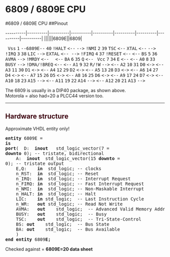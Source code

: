 6809 / 6809E CPU
================
#6809 / 6809E CPU
##Pinout

----------|----------|----------|----------|----------|----------|----------|----------|----------|
||||||6809E||6809|

  <TR>
    <TD>&nbsp;</TD>
    <TD><TT>Vss</TT></TD>
    <TD align=3Dright bgColor=3D#c0c0c0><TT>1</TT></TD>
    <TD borderColor=3D#808080 borderColorLight=3D#c0c0c0 align=3Dmiddle=20
    bgColor=3D#000000 borderColorDark=3D#808080 rowSpan=3D20><FONT=20
      color=3D#000000><TT>--</TT></FONT><FONT=20
      color=3D#ffffff><TT>6809E</TT></FONT><FONT=20
    color=3D#000000><TT>--</TT></FONT></TD>
    <TD align=3Dright bgColor=3D#c0c0c0><TT>40</TT></TD>
    <TD noWrap><TT>!HALT</TT></TD>
    <TD noWrap><TT>&lt;--</TT></TD></TR>
  <TR>
    <TD><TT>--&gt;</TT></TD>
    <TD><TT>!NMI</TT></TD>
    <TD align=3Dright bgColor=3D#c0c0c0><TT>2</TT></TD>
    <TD align=3Dright bgColor=3D#c0c0c0><TT>39</TT></TD>
    <TD bgColor=3D#ff00ff><TT>TSC</TT></TD>
    <TD bgColor=3D#ff00ff><TT>&lt;--</TT></TD>
    <TD bgColor=3D#00ff00><TT>XTAL</TT></TD>
    <TD bgColor=3D#00ff00><TT>&lt;--</TT></TD></TR>
  <TR>
    <TD><TT>--&gt;</TT></TD>
    <TD><TT>!IRQ</TT></TD>
    <TD align=3Dright bgColor=3D#c0c0c0><TT>3</TT></TD>
    <TD align=3Dright bgColor=3D#c0c0c0><TT>38</TT></TD>
    <TD bgColor=3D#ff00ff><TT>LIC</TT></TD>
    <TD bgColor=3D#ff00ff><TT>--&gt;</TT></TD>
    <TD bgColor=3D#00ff00><TT>EXTAL</TT></TD>
    <TD bgColor=3D#00ff00><TT>&lt;-- </TT></TD></TR>
  <TR>
    <TD noWrap><TT>--&gt;</TT></TD>
    <TD noWrap><TT>!FIRQ</TT></TD>
    <TD align=3Dright bgColor=3D#c0c0c0><TT>4</TT></TD>
    <TD align=3Dright bgColor=3D#c0c0c0><TT>37</TT></TD>
    <TD><TT>!RESET</TT></TD>
    <TD><TT>&lt;--</TT></TD></TR>
  <TR>
    <TD><TT>&lt;--</TT></TD>
    <TD><TT>BS</TT></TD>
    <TD align=3Dright bgColor=3D#c0c0c0><TT>5</TT></TD>
    <TD align=3Dright bgColor=3D#c0c0c0><TT>36</TT></TD>
    <TD bgColor=3D#ff00ff><TT>AVMA</TT></TD>
    <TD bgColor=3D#ff00ff><TT>--&gt;</TT></TD>
    <TD bgColor=3D#00ff00><TT>!MRDY</TT></TD>
    <TD bgColor=3D#00ff00><TT>&lt;--</TT></TD>
    <TD>&nbsp;</TD>
    <TD>&nbsp;</TD></TR>
  <TR>
    <TD><TT>&lt;--</TT></TD>
    <TD><TT>BA</TT></TD>
    <TD align=3Dright bgColor=3D#c0c0c0><TT>6</TT></TD>
    <TD align=3Dright bgColor=3D#c0c0c0><TT>35</TT></TD>
    <TD><TT>Q</TT></TD>
    <TD><TT>&lt;--</TT></TD></TR>
  <TR>
    <TD>&nbsp;</TD>
    <TD><TT>Vcc</TT></TD>
    <TD align=3Dright bgColor=3D#c0c0c0><TT>7</TT></TD>
    <TD align=3Dright bgColor=3D#c0c0c0><TT>34</TT></TD>
    <TD><TT>E</TT></TD>
    <TD><TT>&lt;--</TT></TD></TR>
  <TR>
    <TD><TT>&lt;--</TT></TD>
    <TD><TT>A0</TT></TD>
    <TD align=3Dright bgColor=3D#c0c0c0><TT>8</TT></TD>
    <TD align=3Dright bgColor=3D#c0c0c0><TT>33</TT></TD>
    <TD bgColor=3D#ff00ff><TT>BUSY</TT></TD>
    <TD bgColor=3D#ff00ff><TT>--&gt;</TT></TD>
    <TD noWrap bgColor=3D#00ff00><TT>!DMA/!BREQ</TT></TD>
    <TD noWrap bgColor=3D#00ff00><TT>&lt;--</TT></TD></TR>
  <TR>
    <TD><TT>&lt;--</TT></TD>
    <TD><TT>A1</TT></TD>
    <TD align=3Dright bgColor=3D#c0c0c0><TT>9</TT></TD>
    <TD align=3Dright bgColor=3D#c0c0c0><TT>32</TT></TD>
    <TD><TT>R/!W</TT></TD>
    <TD><TT>--&gt;</TT></TD></TR>
  <TR>
    <TD><TT>&lt;--</TT></TD>
    <TD><TT>A2</TT></TD>
    <TD align=3Dright bgColor=3D#c0c0c0><TT>10</TT></TD>
    <TD align=3Dright bgColor=3D#c0c0c0><TT>31</TT></TD>
    <TD><TT>D0</TT></TD>
    <TD><TT>&lt;-&gt;</TT></TD></TR>
  <TR>
    <TD><TT>&lt;--</TT></TD>
    <TD><TT>A3</TT></TD>
    <TD align=3Dright bgColor=3D#c0c0c0><TT>11</TT></TD>
    <TD align=3Dright bgColor=3D#c0c0c0><TT>30</TT></TD>
    <TD><TT>D1</TT></TD>
    <TD><TT>&lt;-&gt;</TT></TD></TR>
  <TR>
    <TD><TT>&lt;--</TT></TD>
    <TD><TT>A4</TT></TD>
    <TD align=3Dright bgColor=3D#c0c0c0><TT>12</TT></TD>
    <TD align=3Dright bgColor=3D#c0c0c0><TT>29</TT></TD>
    <TD><TT>D2</TT></TD>
    <TD><TT>&lt;-&gt;</TT></TD></TR>
  <TR>
    <TD><TT>&lt;--</TT></TD>
    <TD><TT>A5</TT></TD>
    <TD align=3Dright bgColor=3D#c0c0c0><TT>13</TT></TD>
    <TD align=3Dright bgColor=3D#c0c0c0><TT>28</TT></TD>
    <TD><TT>D3</TT></TD>
    <TD><TT>&lt;-&gt;</TT></TD></TR>
  <TR>
    <TD><TT>&lt;--</TT></TD>
    <TD><TT>A6</TT></TD>
    <TD align=3Dright bgColor=3D#c0c0c0><TT>14</TT></TD>
    <TD align=3Dright bgColor=3D#c0c0c0><TT>27</TT></TD>
    <TD><TT>D4</TT></TD>
    <TD><TT>&lt;-&gt;</TT></TD></TR>
  <TR>
    <TD><TT>&lt;--</TT></TD>
    <TD><TT>A7</TT></TD>
    <TD align=3Dright bgColor=3D#c0c0c0><TT>15</TT></TD>
    <TD align=3Dright bgColor=3D#c0c0c0><TT>26</TT></TD>
    <TD><TT>D5</TT></TD>
    <TD><TT>&lt;-&gt;</TT></TD></TR>
  <TR>
    <TD><TT>&lt;--</TT></TD>
    <TD><TT>A8</TT></TD>
    <TD align=3Dright bgColor=3D#c0c0c0><TT>16</TT></TD>
    <TD align=3Dright bgColor=3D#c0c0c0><TT>25</TT></TD>
    <TD><TT>D6</TT></TD>
    <TD><TT>&lt;-&gt;</TT></TD></TR>
  <TR>
    <TD><TT>&lt;--</TT></TD>
    <TD><TT>A9</TT></TD>
    <TD align=3Dright bgColor=3D#c0c0c0><TT>17</TT></TD>
    <TD align=3Dright bgColor=3D#c0c0c0><TT>24</TT></TD>
    <TD><TT>D7</TT></TD>
    <TD><TT>&lt;-&gt;</TT></TD></TR>
  <TR>
    <TD><TT>&lt;--</TT></TD>
    <TD><TT>A10</TT></TD>
    <TD align=3Dright bgColor=3D#c0c0c0><TT>18</TT></TD>
    <TD align=3Dright bgColor=3D#c0c0c0><TT>23</TT></TD>
    <TD><TT>A15</TT></TD>
    <TD><TT>--&gt;</TT></TD></TR>
  <TR>
    <TD><TT>&lt;--</TT></TD>
    <TD><TT>A11</TT></TD>
    <TD align=3Dright bgColor=3D#c0c0c0><TT>19</TT></TD>
    <TD align=3Dright bgColor=3D#c0c0c0><TT>22</TT></TD>
    <TD><TT>A14</TT></TD>
    <TD><TT>--&gt;</TT></TD></TR>
  <TR>
    <TD><TT>&lt;--</TT></TD>
    <TD><TT>A12</TT></TD>
    <TD align=3Dright bgColor=3D#c0c0c0><TT>20</TT></TD>
    <TD align=3Dright bgColor=3D#c0c0c0><TT>21</TT></TD>
    <TD><TT>A13</TT></TD>
    <TD><TT>--&gt;</TT></TD></TR></TBODY></TABLE></CENTER></DIV>
<P>The 6809 is usually in a DIP40 package, as shown above.<BR>Motorola =
also had=20
a PLCC44 version too.</P>
<HR SIZE=3D1>

<H2><FONT color=3D#0000ff>Hardware structure</FONT></H2>
<P>Approximate VHDL entity only!</P><PRE><STRONG>entity</STRONG> 6809E =
<STRONG>is</STRONG>
<STRONG>port</STRONG>(	D:	<STRONG>inout	</STRONG>std_logic_vector(7 =
<STRONG>downto</STRONG> 0);	-- tristate, bidirectional
	A:	<STRONG>inout</STRONG>	std_logic_vector(15 <STRONG>downto</STRONG> =
0);	-- tristate output
	E,Q:	<STRONG>in	</STRONG>std_logic;	-- clocks
	n_RST:	<STRONG>in	</STRONG>std_logic;	-- Reset
	n_IRQ:	<STRONG>in	</STRONG>std_logic;	-- Interrupt Request
	n_FIRQ:	<STRONG>in	</STRONG>std_logic;	-- Fast Interrupt Request
	n_NMI:	<STRONG>in	</STRONG>std_logic;	-- Non-Maskable Interrupt
	n_HALT:	<STRONG>in	</STRONG>std_logic;	-- Halt
	LIC:	<STRONG>in</STRONG>	std_logic;	-- Last Instruction Cycle
	n_WR:	<STRONG>out	</STRONG>std_logic;	-- Read Not Write
	AVMA:	<STRONG>out</STRONG>	std_logic;	-- Advanced Valid Memory Address
	BUSY:	<STRONG>out</STRONG>	std_logic;	-- Busy
	TSC:	<STRONG>out</STRONG>	std_logic;	-- Tri-State-Control
	BS:	<STRONG>out</STRONG>	std_logic;	-- Bus State
	BA:	<STRONG>out</STRONG>	std_logic;	-- Bus Available
	)
<STRONG>end entity</STRONG> 6809<STRONG>E;</STRONG></PRE>
<P>Checked against <A=20
href=3D"http://www.howell1964.freeserve.co.uk/parts/6809_data_sheet.htm">=
<STRONG>6809E=20
data sheet</STRONG></A></P></BODY></HTML>
